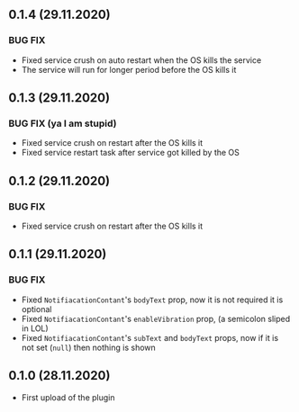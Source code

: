 ## 0.1.4 (29.11.2020)

### BUG FIX
* Fixed service crush on auto restart when the OS kills the service
* The service will run for longer period before the OS kills it

## 0.1.3 (29.11.2020)

### BUG FIX (ya I am stupid)
* Fixed service crush on restart after the OS kills it
* Fixed service restart task after service got killed by the OS

## 0.1.2 (29.11.2020)

### BUG FIX
* Fixed service crush on restart after the OS kills it

## 0.1.1 (29.11.2020)

### BUG FIX
* Fixed `NotifiacationContant`'s `bodyText` prop, now it is not required it is optional
* Fixed `NotifiacationContant`'s `enableVibration` prop, (a semicolon sliped in LOL)
* Fixed `NotifiacationContant`'s `subText` and `bodyText` props, now if it is not set (`null`) then nothing is shown

## 0.1.0 (28.11.2020)

* First upload of the plugin
